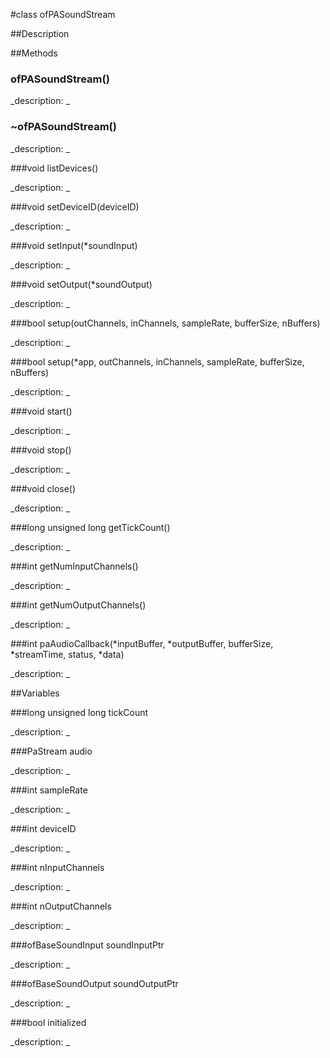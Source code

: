 #class ofPASoundStream


##Description












##Methods



### ofPASoundStream()

<!--

_syntax: ofPASoundStream()_

_name: ofPASoundStream_

_returns: _

_returns_description: _

_parameters: _

_access: public_

_version_started: 007_

_version_deprecated: _

_summary: _

_constant: False_

_static: no_

_visible: True_

_advanced: False_



-->

_description: _














### ~ofPASoundStream()

<!--

_syntax: ~ofPASoundStream()_

_name: ~ofPASoundStream_

_returns: _

_returns_description: _

_parameters: _

_access: public_

_version_started: 007_

_version_deprecated: _

_summary: _

_constant: False_

_static: no_

_visible: True_

_advanced: False_



-->

_description: _














###void listDevices()

<!--

_syntax: listDevices()_

_name: listDevices_

_returns: void_

_returns_description: _

_parameters: _

_access: public_

_version_started: 007_

_version_deprecated: _

_summary: _

_constant: False_

_static: no_

_visible: True_

_advanced: False_



-->

_description: _














###void setDeviceID(deviceID)

<!--

_syntax: setDeviceID(deviceID)_

_name: setDeviceID_

_returns: void_

_returns_description: _

_parameters: int deviceID_

_access: public_

_version_started: 007_

_version_deprecated: _

_summary: _

_constant: False_

_static: no_

_visible: True_

_advanced: False_



-->

_description: _














###void setInput(*soundInput)

<!--

_syntax: setInput(*soundInput)_

_name: setInput_

_returns: void_

_returns_description: _

_parameters: ofBaseSoundInput *soundInput_

_access: public_

_version_started: 007_

_version_deprecated: _

_summary: _

_constant: False_

_static: no_

_visible: True_

_advanced: False_



-->

_description: _














###void setOutput(*soundOutput)

<!--

_syntax: setOutput(*soundOutput)_

_name: setOutput_

_returns: void_

_returns_description: _

_parameters: ofBaseSoundOutput *soundOutput_

_access: public_

_version_started: 007_

_version_deprecated: _

_summary: _

_constant: False_

_static: no_

_visible: True_

_advanced: False_



-->

_description: _














###bool setup(outChannels, inChannels, sampleRate, bufferSize, nBuffers)

<!--

_syntax: setup(outChannels, inChannels, sampleRate, bufferSize, nBuffers)_

_name: setup_

_returns: bool_

_returns_description: _

_parameters: int outChannels, int inChannels, int sampleRate, int bufferSize, int nBuffers_

_access: public_

_version_started: 007_

_version_deprecated: _

_summary: _

_constant: False_

_static: no_

_visible: True_

_advanced: False_



-->

_description: _














###bool setup(*app, outChannels, inChannels, sampleRate, bufferSize, nBuffers)

<!--

_syntax: setup(*app, outChannels, inChannels, sampleRate, bufferSize, nBuffers)_

_name: setup_

_returns: bool_

_returns_description: _

_parameters: ofBaseApp *app, int outChannels, int inChannels, int sampleRate, int bufferSize, int nBuffers_

_access: public_

_version_started: 007_

_version_deprecated: _

_summary: _

_constant: False_

_static: no_

_visible: True_

_advanced: False_



-->

_description: _














###void start()

<!--

_syntax: start()_

_name: start_

_returns: void_

_returns_description: _

_parameters: _

_access: public_

_version_started: 007_

_version_deprecated: _

_summary: _

_constant: False_

_static: no_

_visible: True_

_advanced: False_



-->

_description: _














###void stop()

<!--

_syntax: stop()_

_name: stop_

_returns: void_

_returns_description: _

_parameters: _

_access: public_

_version_started: 007_

_version_deprecated: _

_summary: _

_constant: False_

_static: no_

_visible: True_

_advanced: False_



-->

_description: _














###void close()

<!--

_syntax: close()_

_name: close_

_returns: void_

_returns_description: _

_parameters: _

_access: public_

_version_started: 007_

_version_deprecated: _

_summary: _

_constant: False_

_static: no_

_visible: True_

_advanced: False_



-->

_description: _














###long unsigned long getTickCount()

<!--

_syntax: getTickCount()_

_name: getTickCount_

_returns: long unsigned long_

_returns_description: _

_parameters: _

_access: public_

_version_started: 007_

_version_deprecated: _

_summary: _

_constant: False_

_static: no_

_visible: True_

_advanced: False_



-->

_description: _














###int getNumInputChannels()

<!--

_syntax: getNumInputChannels()_

_name: getNumInputChannels_

_returns: int_

_returns_description: _

_parameters: _

_access: public_

_version_started: 007_

_version_deprecated: _

_summary: _

_constant: False_

_static: no_

_visible: True_

_advanced: False_



-->

_description: _














###int getNumOutputChannels()

<!--

_syntax: getNumOutputChannels()_

_name: getNumOutputChannels_

_returns: int_

_returns_description: _

_parameters: _

_access: public_

_version_started: 007_

_version_deprecated: _

_summary: _

_constant: False_

_static: no_

_visible: True_

_advanced: False_



-->

_description: _














###int paAudioCallback(*inputBuffer, *outputBuffer, bufferSize, *streamTime, status, *data)

<!--

_syntax: paAudioCallback(*inputBuffer, *outputBuffer, bufferSize, *streamTime, status, *data)_

_name: paAudioCallback_

_returns: int_

_returns_description: _

_parameters: const void *inputBuffer, void *outputBuffer, unsigned long bufferSize, const PaStreamCallbackTimeInfo *streamTime, PaStreamCallbackFlags status, void *data_

_access: private_

_version_started: 007_

_version_deprecated: _

_summary: _

_constant: False_

_static: yes_

_visible: True_

_advanced: False_



-->

_description: _














##Variables



###long unsigned long tickCount

<!--

_name: tickCount_

_type: long unsigned long_

_access: private_

_version_started: 007_

_version_deprecated: _

_summary: _

_visible: True_

_constant: True_

_advanced: False_



-->

_description: _














###PaStream audio

<!--

_name: audio_

_type: PaStream_

_access: private_

_version_started: 007_

_version_deprecated: _

_summary: _

_visible: True_

_constant: True_

_advanced: False_



-->

_description: _














###int sampleRate

<!--

_name: sampleRate_

_type: int_

_access: private_

_version_started: 007_

_version_deprecated: _

_summary: _

_visible: True_

_constant: True_

_advanced: False_



-->

_description: _














###int deviceID

<!--

_name: deviceID_

_type: int_

_access: private_

_version_started: 007_

_version_deprecated: _

_summary: _

_visible: True_

_constant: True_

_advanced: False_



-->

_description: _














###int nInputChannels

<!--

_name: nInputChannels_

_type: int_

_access: private_

_version_started: 007_

_version_deprecated: _

_summary: _

_visible: True_

_constant: True_

_advanced: False_



-->

_description: _














###int nOutputChannels

<!--

_name: nOutputChannels_

_type: int_

_access: private_

_version_started: 007_

_version_deprecated: _

_summary: _

_visible: True_

_constant: True_

_advanced: False_



-->

_description: _














###ofBaseSoundInput soundInputPtr

<!--

_name: soundInputPtr_

_type: ofBaseSoundInput_

_access: private_

_version_started: 007_

_version_deprecated: _

_summary: _

_visible: True_

_constant: True_

_advanced: False_



-->

_description: _














###ofBaseSoundOutput soundOutputPtr

<!--

_name: soundOutputPtr_

_type: ofBaseSoundOutput_

_access: private_

_version_started: 007_

_version_deprecated: _

_summary: _

_visible: True_

_constant: True_

_advanced: False_



-->

_description: _














###bool initialized

<!--

_name: initialized_

_type: bool_

_access: private_

_version_started: 007_

_version_deprecated: _

_summary: _

_visible: True_

_constant: True_

_advanced: False_



-->

_description: _















